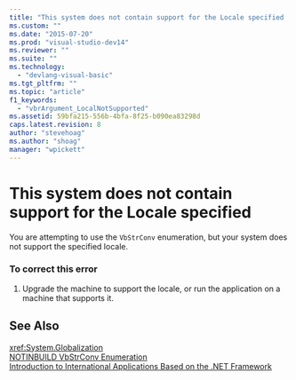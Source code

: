 ```yaml
---
title: "This system does not contain support for the Locale specified | Microsoft Docs"
ms.custom: ""
ms.date: "2015-07-20"
ms.prod: "visual-studio-dev14"
ms.reviewer: ""
ms.suite: ""
ms.technology: 
  - "devlang-visual-basic"
ms.tgt_pltfrm: ""
ms.topic: "article"
f1_keywords: 
  - "vbrArgument_LocalNotSupported"
ms.assetid: 59bfa215-556b-4bfa-8f25-b090ea83298d
caps.latest.revision: 8
author: "stevehoag"
ms.author: "shoag"
manager: "wpickett"
---
```

# This system does not contain support for the Locale specified
You are attempting to use the `VbStrConv` enumeration, but your system does not support the specified locale.  
  
### To correct this error  
  
1.  Upgrade the machine to support the locale, or run the application on a machine that supports it.  
  
## See Also  
 <xref:System.Globalization>   
 [NOTINBUILD VbStrConv Enumeration](http://msdn.microsoft.com/en-us/59f83dd9-6361-47df-a836-02ba9d4cb936)   
 [Introduction to International Applications Based on the .NET Framework](/visual-studio/ide/introduction-to-international-applications-based-on-the-dotnet-framework)